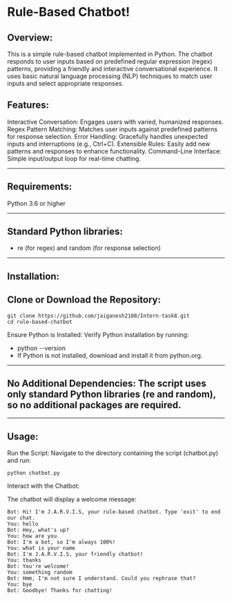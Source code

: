 <h1>Rule-Based Chatbot!</h1>

## Overview:

This is a simple rule-based chatbot implemented in Python. The chatbot responds to user inputs based on predefined regular expression (regex) patterns, providing a friendly and interactive conversational experience. It uses basic natural language processing (NLP) techniques to match user inputs and select appropriate responses.

## Features:

Interactive Conversation: Engages users with varied, humanized responses.
Regex Pattern Matching: Matches user inputs against predefined patterns for response selection.
Error Handling: Gracefully handles unexpected inputs and interruptions (e.g., Ctrl+C).
Extensible Rules: Easily add new patterns and responses to enhance functionality.
Command-Line Interface: Simple input/output loop for real-time chatting.

---

## Requirements:

Python 3.6 or higher

---

## Standard Python libraries:
- re (for regex) and random (for response selection)

---

## Installation:

## Clone or Download the Repository:

```
git clone https://github.com/jaiganesh2108/Intern-task8.git
cd rule-based-chatbot
```

Ensure Python is Installed: Verify Python installation by running:

- python --version
- If Python is not installed, download and install it from python.org.

---

## No Additional Dependencies: The script uses only standard Python libraries (re and random), so no additional packages are required.

---

## Usage:

Run the Script: Navigate to the directory containing the script (chatbot.py) and run:
```
python chatbot.py
```


Interact with the Chatbot:

The chatbot will display a welcome message:
```
Bot: Hi! I'm J.A.R.V.I.S, your rule-based chatbot. Type 'exit' to end our chat.
You: hello
Bot: Hey, what's up?
You: how are you
Bot: I'm a bot, so I'm always 100%!
You: what is your name
Bot: I'm J.A.R.V.I.S, your friendly chatbot!
You: thanks
Bot: You're welcome!
You: something random
Bot: Hmm, I'm not sure I understand. Could you rephrase that?
You: bye
Bot: Goodbye! Thanks for chatting!
```
